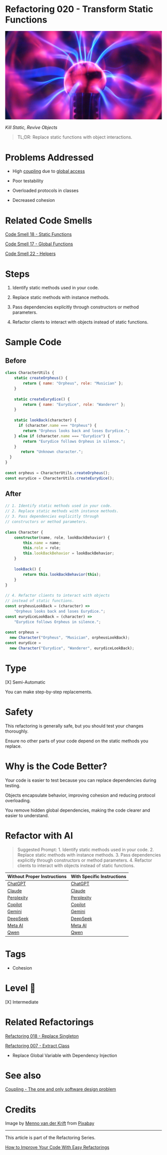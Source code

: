 # Refactoring 020 - Transform Static Functions

![Refactoring 020 - Transform Static Functions](Refactoring%20020%20-%20Transform%20Static%20Functions.jpg)

*Kill Static, Revive Objects*

> TL;DR: Replace static functions with object interactions.

# Problems Addressed

- High [coupling](https://github.com/mcsee/Software-Design-Articles/tree/main/Articles/Theory/Coupling%20-%20The%20one%20and%20only%20software%20design%20problem/readme.md) due to [global access](https://github.com/mcsee/Software-Design-Articles/tree/main/Articles/Code%20Smells/Code%20Smell%2018%20-%20Static%20Functions/readme.md)

- Poor testability

- Overloaded protocols in classes

- Decreased cohesion

# Related Code Smells

[Code Smell 18 - Static Functions](https://github.com/mcsee/Software-Design-Articles/tree/main/Articles/Code%20Smells/Code%20Smell%2018%20-%20Static%20Functions/readme.md)

[Code Smell 17 - Global Functions](https://github.com/mcsee/Software-Design-Articles/tree/main/Articles/Code%20Smells/Code%20Smell%2017%20-%20Global%20Functions/readme.md)

[Code Smell 22 - Helpers](https://github.com/mcsee/Software-Design-Articles/tree/main/Articles/Code%20Smells/Code%20Smell%2022%20-%20Helpers/readme.md)

# Steps

1. Identify static methods used in your code.

2. Replace static methods with instance methods.

3. Pass dependencies explicitly through constructors or method parameters.

4. Refactor clients to interact with objects instead of static functions.

# Sample Code

## Before

<!-- [Gist Url](https://gist.github.com/mcsee/cf849ddce7e7fff8f3daad3c9973bf70) -->

```javascript
class CharacterUtils {
    static createOrpheus() {
        return { name: "Orpheus", role: "Musician" };
    }

    static createEurydice() {
        return { name: "Eurydice", role: "Wanderer" };
    }
    
    static lookBack(character) {
      if (character.name === "Orpheus") {
        return "Orpheus looks back and loses Eurydice.";
    } else if (character.name === "Eurydice") {
        return "Eurydice follows Orpheus in silence.";
    }
       return "Unknown character.";
  }
}

const orpheus = CharacterUtils.createOrpheus();
const eurydice = CharacterUtils.createEurydice();
```

## After

<!-- [Gist Url](https://gist.github.com/mcsee/ead99192e8a822b36ff77cb4eeef0b34) -->

```typescript
// 1. Identify static methods used in your code.
// 2. Replace static methods with instance methods.
// 3. Pass dependencies explicitly through
// constructors or method parameters.

class Character {
    constructor(name, role, lookBackBehavior) {
        this.name = name;
        this.role = role;
        this.lookBackBehavior = lookBackBehavior;
    }

    lookBack() {
        return this.lookBackBehavior(this);
    }
}

// 4. Refactor clients to interact with objects 
// instead of static functions.
const orpheusLookBack = (character) =>
    "Orpheus looks back and loses Eurydice.";
const eurydiceLookBack = (character) =>
    "Eurydice follows Orpheus in silence.";

const orpheus = 
  new Character("Orpheus", "Musician", orpheusLookBack);
const eurydice = 
  new Character("Eurydice", "Wanderer", eurydiceLookBack);
```

# Type

[X] Semi-Automatic

You can make step-by-step replacements. 

# Safety

This refactoring is generally safe, but you should test your changes thoroughly.

Ensure no other parts of your code depend on the static methods you replace.

# Why is the Code Better?

Your code is easier to test because you can replace dependencies during testing.

Objects encapsulate behavior, improving cohesion and reducing protocol overloading.

You remove hidden global dependencies, making the code clearer and easier to understand.

# Refactor with AI

> Suggested Prompt: 1. Identify static methods used in your code. 2. Replace static methods with instance methods. 3. Pass dependencies explicitly through constructors or method parameters. 4. Refactor clients to interact with objects instead of static functions.

| Without Proper Instructions    | With Specific Instructions |
| -------- | ------- |
| [ChatGPT](https://chat.openai.com/?q=Correct+and+explain+this+code%3A+%60%60%60typescript%0D%0A%2F%2F+1.+Identify+static+methods+used+in+your+code.%0D%0A%2F%2F+2.+Replace+static+methods+with+instance+methods.%0D%0A%2F%2F+3.+Pass+dependencies+explicitly+through%0D%0A%2F%2F+constructors+or+method+parameters.%0D%0A%0D%0Aclass+Character+%7B%0D%0A++++constructor%28name%2C+role%2C+lookBackBehavior%29+%7B%0D%0A++++++++this.name+%3D+name%3B%0D%0A++++++++this.role+%3D+role%3B%0D%0A++++++++this.lookBackBehavior+%3D+lookBackBehavior%3B%0D%0A++++%7D%0D%0A%0D%0A++++lookBack%28%29+%7B%0D%0A++++++++return+this.lookBackBehavior%28this%29%3B%0D%0A++++%7D%0D%0A%7D%0D%0A%0D%0A%2F%2F+4.+Refactor+clients+to+interact+with+objects+%0D%0A%2F%2F+instead+of+static+functions.%0D%0Aconst+orpheusLookBack+%3D+%28character%29+%3D%3E%0D%0A++++%22Orpheus+looks+back+and+loses+Eurydice.%22%3B%0D%0Aconst+eurydiceLookBack+%3D+%28character%29+%3D%3E%0D%0A++++%22Eurydice+follows+Orpheus+in+silence.%22%3B%0D%0A%0D%0Aconst+orpheus+%3D+%0D%0A++new+Character%28%22Orpheus%22%2C+%22Musician%22%2C+orpheusLookBack%29%3B%0D%0Aconst+eurydice+%3D+%0D%0A++new+Character%28%22Eurydice%22%2C+%22Wanderer%22%2C+eurydiceLookBack%29%3B%0D%0A%60%60%60) | [ChatGPT](https://chat.openai.com/?q=1.+Identify+static+methods+used+in+your+code.+2.+Replace+static+methods+with+instance+methods.+3.+Pass+dependencies+explicitly+through+constructors+or+method+parameters.+4.+Refactor+clients+to+interact+with+objects+instead+of+static+functions.%3A+%60%60%60typescript%0D%0A%2F%2F+1.+Identify+static+methods+used+in+your+code.%0D%0A%2F%2F+2.+Replace+static+methods+with+instance+methods.%0D%0A%2F%2F+3.+Pass+dependencies+explicitly+through%0D%0A%2F%2F+constructors+or+method+parameters.%0D%0A%0D%0Aclass+Character+%7B%0D%0A++++constructor%28name%2C+role%2C+lookBackBehavior%29+%7B%0D%0A++++++++this.name+%3D+name%3B%0D%0A++++++++this.role+%3D+role%3B%0D%0A++++++++this.lookBackBehavior+%3D+lookBackBehavior%3B%0D%0A++++%7D%0D%0A%0D%0A++++lookBack%28%29+%7B%0D%0A++++++++return+this.lookBackBehavior%28this%29%3B%0D%0A++++%7D%0D%0A%7D%0D%0A%0D%0A%2F%2F+4.+Refactor+clients+to+interact+with+objects+%0D%0A%2F%2F+instead+of+static+functions.%0D%0Aconst+orpheusLookBack+%3D+%28character%29+%3D%3E%0D%0A++++%22Orpheus+looks+back+and+loses+Eurydice.%22%3B%0D%0Aconst+eurydiceLookBack+%3D+%28character%29+%3D%3E%0D%0A++++%22Eurydice+follows+Orpheus+in+silence.%22%3B%0D%0A%0D%0Aconst+orpheus+%3D+%0D%0A++new+Character%28%22Orpheus%22%2C+%22Musician%22%2C+orpheusLookBack%29%3B%0D%0Aconst+eurydice+%3D+%0D%0A++new+Character%28%22Eurydice%22%2C+%22Wanderer%22%2C+eurydiceLookBack%29%3B%0D%0A%60%60%60) |
| [Claude](https://claude.ai/new?q=Correct+and+explain+this+code%3A+%60%60%60typescript%0D%0A%2F%2F+1.+Identify+static+methods+used+in+your+code.%0D%0A%2F%2F+2.+Replace+static+methods+with+instance+methods.%0D%0A%2F%2F+3.+Pass+dependencies+explicitly+through%0D%0A%2F%2F+constructors+or+method+parameters.%0D%0A%0D%0Aclass+Character+%7B%0D%0A++++constructor%28name%2C+role%2C+lookBackBehavior%29+%7B%0D%0A++++++++this.name+%3D+name%3B%0D%0A++++++++this.role+%3D+role%3B%0D%0A++++++++this.lookBackBehavior+%3D+lookBackBehavior%3B%0D%0A++++%7D%0D%0A%0D%0A++++lookBack%28%29+%7B%0D%0A++++++++return+this.lookBackBehavior%28this%29%3B%0D%0A++++%7D%0D%0A%7D%0D%0A%0D%0A%2F%2F+4.+Refactor+clients+to+interact+with+objects+%0D%0A%2F%2F+instead+of+static+functions.%0D%0Aconst+orpheusLookBack+%3D+%28character%29+%3D%3E%0D%0A++++%22Orpheus+looks+back+and+loses+Eurydice.%22%3B%0D%0Aconst+eurydiceLookBack+%3D+%28character%29+%3D%3E%0D%0A++++%22Eurydice+follows+Orpheus+in+silence.%22%3B%0D%0A%0D%0Aconst+orpheus+%3D+%0D%0A++new+Character%28%22Orpheus%22%2C+%22Musician%22%2C+orpheusLookBack%29%3B%0D%0Aconst+eurydice+%3D+%0D%0A++new+Character%28%22Eurydice%22%2C+%22Wanderer%22%2C+eurydiceLookBack%29%3B%0D%0A%60%60%60) | [Claude](https://claude.ai/new?q=1.+Identify+static+methods+used+in+your+code.+2.+Replace+static+methods+with+instance+methods.+3.+Pass+dependencies+explicitly+through+constructors+or+method+parameters.+4.+Refactor+clients+to+interact+with+objects+instead+of+static+functions.%3A+%60%60%60typescript%0D%0A%2F%2F+1.+Identify+static+methods+used+in+your+code.%0D%0A%2F%2F+2.+Replace+static+methods+with+instance+methods.%0D%0A%2F%2F+3.+Pass+dependencies+explicitly+through%0D%0A%2F%2F+constructors+or+method+parameters.%0D%0A%0D%0Aclass+Character+%7B%0D%0A++++constructor%28name%2C+role%2C+lookBackBehavior%29+%7B%0D%0A++++++++this.name+%3D+name%3B%0D%0A++++++++this.role+%3D+role%3B%0D%0A++++++++this.lookBackBehavior+%3D+lookBackBehavior%3B%0D%0A++++%7D%0D%0A%0D%0A++++lookBack%28%29+%7B%0D%0A++++++++return+this.lookBackBehavior%28this%29%3B%0D%0A++++%7D%0D%0A%7D%0D%0A%0D%0A%2F%2F+4.+Refactor+clients+to+interact+with+objects+%0D%0A%2F%2F+instead+of+static+functions.%0D%0Aconst+orpheusLookBack+%3D+%28character%29+%3D%3E%0D%0A++++%22Orpheus+looks+back+and+loses+Eurydice.%22%3B%0D%0Aconst+eurydiceLookBack+%3D+%28character%29+%3D%3E%0D%0A++++%22Eurydice+follows+Orpheus+in+silence.%22%3B%0D%0A%0D%0Aconst+orpheus+%3D+%0D%0A++new+Character%28%22Orpheus%22%2C+%22Musician%22%2C+orpheusLookBack%29%3B%0D%0Aconst+eurydice+%3D+%0D%0A++new+Character%28%22Eurydice%22%2C+%22Wanderer%22%2C+eurydiceLookBack%29%3B%0D%0A%60%60%60) |
| [Perplexity](https://www.perplexity.ai/?q=Correct+and+explain+this+code%3A+%60%60%60typescript%0D%0A%2F%2F+1.+Identify+static+methods+used+in+your+code.%0D%0A%2F%2F+2.+Replace+static+methods+with+instance+methods.%0D%0A%2F%2F+3.+Pass+dependencies+explicitly+through%0D%0A%2F%2F+constructors+or+method+parameters.%0D%0A%0D%0Aclass+Character+%7B%0D%0A++++constructor%28name%2C+role%2C+lookBackBehavior%29+%7B%0D%0A++++++++this.name+%3D+name%3B%0D%0A++++++++this.role+%3D+role%3B%0D%0A++++++++this.lookBackBehavior+%3D+lookBackBehavior%3B%0D%0A++++%7D%0D%0A%0D%0A++++lookBack%28%29+%7B%0D%0A++++++++return+this.lookBackBehavior%28this%29%3B%0D%0A++++%7D%0D%0A%7D%0D%0A%0D%0A%2F%2F+4.+Refactor+clients+to+interact+with+objects+%0D%0A%2F%2F+instead+of+static+functions.%0D%0Aconst+orpheusLookBack+%3D+%28character%29+%3D%3E%0D%0A++++%22Orpheus+looks+back+and+loses+Eurydice.%22%3B%0D%0Aconst+eurydiceLookBack+%3D+%28character%29+%3D%3E%0D%0A++++%22Eurydice+follows+Orpheus+in+silence.%22%3B%0D%0A%0D%0Aconst+orpheus+%3D+%0D%0A++new+Character%28%22Orpheus%22%2C+%22Musician%22%2C+orpheusLookBack%29%3B%0D%0Aconst+eurydice+%3D+%0D%0A++new+Character%28%22Eurydice%22%2C+%22Wanderer%22%2C+eurydiceLookBack%29%3B%0D%0A%60%60%60) | [Perplexity](https://www.perplexity.ai/?q=1.+Identify+static+methods+used+in+your+code.+2.+Replace+static+methods+with+instance+methods.+3.+Pass+dependencies+explicitly+through+constructors+or+method+parameters.+4.+Refactor+clients+to+interact+with+objects+instead+of+static+functions.%3A+%60%60%60typescript%0D%0A%2F%2F+1.+Identify+static+methods+used+in+your+code.%0D%0A%2F%2F+2.+Replace+static+methods+with+instance+methods.%0D%0A%2F%2F+3.+Pass+dependencies+explicitly+through%0D%0A%2F%2F+constructors+or+method+parameters.%0D%0A%0D%0Aclass+Character+%7B%0D%0A++++constructor%28name%2C+role%2C+lookBackBehavior%29+%7B%0D%0A++++++++this.name+%3D+name%3B%0D%0A++++++++this.role+%3D+role%3B%0D%0A++++++++this.lookBackBehavior+%3D+lookBackBehavior%3B%0D%0A++++%7D%0D%0A%0D%0A++++lookBack%28%29+%7B%0D%0A++++++++return+this.lookBackBehavior%28this%29%3B%0D%0A++++%7D%0D%0A%7D%0D%0A%0D%0A%2F%2F+4.+Refactor+clients+to+interact+with+objects+%0D%0A%2F%2F+instead+of+static+functions.%0D%0Aconst+orpheusLookBack+%3D+%28character%29+%3D%3E%0D%0A++++%22Orpheus+looks+back+and+loses+Eurydice.%22%3B%0D%0Aconst+eurydiceLookBack+%3D+%28character%29+%3D%3E%0D%0A++++%22Eurydice+follows+Orpheus+in+silence.%22%3B%0D%0A%0D%0Aconst+orpheus+%3D+%0D%0A++new+Character%28%22Orpheus%22%2C+%22Musician%22%2C+orpheusLookBack%29%3B%0D%0Aconst+eurydice+%3D+%0D%0A++new+Character%28%22Eurydice%22%2C+%22Wanderer%22%2C+eurydiceLookBack%29%3B%0D%0A%60%60%60) |
| [Copilot](https://www.bing.com/chat?showconv=1&sendquery=1&q=Correct+and+explain+this+code%3A+%60%60%60typescript%0D%0A%2F%2F+1.+Identify+static+methods+used+in+your+code.%0D%0A%2F%2F+2.+Replace+static+methods+with+instance+methods.%0D%0A%2F%2F+3.+Pass+dependencies+explicitly+through%0D%0A%2F%2F+constructors+or+method+parameters.%0D%0A%0D%0Aclass+Character+%7B%0D%0A++++constructor%28name%2C+role%2C+lookBackBehavior%29+%7B%0D%0A++++++++this.name+%3D+name%3B%0D%0A++++++++this.role+%3D+role%3B%0D%0A++++++++this.lookBackBehavior+%3D+lookBackBehavior%3B%0D%0A++++%7D%0D%0A%0D%0A++++lookBack%28%29+%7B%0D%0A++++++++return+this.lookBackBehavior%28this%29%3B%0D%0A++++%7D%0D%0A%7D%0D%0A%0D%0A%2F%2F+4.+Refactor+clients+to+interact+with+objects+%0D%0A%2F%2F+instead+of+static+functions.%0D%0Aconst+orpheusLookBack+%3D+%28character%29+%3D%3E%0D%0A++++%22Orpheus+looks+back+and+loses+Eurydice.%22%3B%0D%0Aconst+eurydiceLookBack+%3D+%28character%29+%3D%3E%0D%0A++++%22Eurydice+follows+Orpheus+in+silence.%22%3B%0D%0A%0D%0Aconst+orpheus+%3D+%0D%0A++new+Character%28%22Orpheus%22%2C+%22Musician%22%2C+orpheusLookBack%29%3B%0D%0Aconst+eurydice+%3D+%0D%0A++new+Character%28%22Eurydice%22%2C+%22Wanderer%22%2C+eurydiceLookBack%29%3B%0D%0A%60%60%60) | [Copilot](https://www.bing.com/chat?showconv=1&sendquery=1&q=1.+Identify+static+methods+used+in+your+code.+2.+Replace+static+methods+with+instance+methods.+3.+Pass+dependencies+explicitly+through+constructors+or+method+parameters.+4.+Refactor+clients+to+interact+with+objects+instead+of+static+functions.%3A+%60%60%60typescript%0D%0A%2F%2F+1.+Identify+static+methods+used+in+your+code.%0D%0A%2F%2F+2.+Replace+static+methods+with+instance+methods.%0D%0A%2F%2F+3.+Pass+dependencies+explicitly+through%0D%0A%2F%2F+constructors+or+method+parameters.%0D%0A%0D%0Aclass+Character+%7B%0D%0A++++constructor%28name%2C+role%2C+lookBackBehavior%29+%7B%0D%0A++++++++this.name+%3D+name%3B%0D%0A++++++++this.role+%3D+role%3B%0D%0A++++++++this.lookBackBehavior+%3D+lookBackBehavior%3B%0D%0A++++%7D%0D%0A%0D%0A++++lookBack%28%29+%7B%0D%0A++++++++return+this.lookBackBehavior%28this%29%3B%0D%0A++++%7D%0D%0A%7D%0D%0A%0D%0A%2F%2F+4.+Refactor+clients+to+interact+with+objects+%0D%0A%2F%2F+instead+of+static+functions.%0D%0Aconst+orpheusLookBack+%3D+%28character%29+%3D%3E%0D%0A++++%22Orpheus+looks+back+and+loses+Eurydice.%22%3B%0D%0Aconst+eurydiceLookBack+%3D+%28character%29+%3D%3E%0D%0A++++%22Eurydice+follows+Orpheus+in+silence.%22%3B%0D%0A%0D%0Aconst+orpheus+%3D+%0D%0A++new+Character%28%22Orpheus%22%2C+%22Musician%22%2C+orpheusLookBack%29%3B%0D%0Aconst+eurydice+%3D+%0D%0A++new+Character%28%22Eurydice%22%2C+%22Wanderer%22%2C+eurydiceLookBack%29%3B%0D%0A%60%60%60) |
| [Gemini](https://gemini.google.com/) | [Gemini](https://gemini.google.com/) | 
| [DeepSeek](https://chat.deepseek.com/) | [DeepSeek](https://chat.deepseek.com/) | 
| [Meta AI](https://www.meta.ai/chat) | [Meta AI](https://www.meta.ai/) | 
| [Qwen](https://chat.qwen.ai) | [Qwen](https://chat.qwen.ai) | 

# Tags

- Cohesion

# Level 🔋

[X] Intermediate

# Related Refactorings

[Refactoring 018 - Replace Singleton](https://github.com/mcsee/Software-Design-Articles/tree/main/Articles/Refactorings/Refactoring%20018%20-%20Replace%20Singleton/readme.md)

[Refactoring 007 - Extract Class](https://github.com/mcsee/Software-Design-Articles/tree/main/Articles/Refactorings/Refactoring%20007%20-%20Extract%20Class/readme.md)

- Replace Global Variable with Dependency Injection

# See also

[Coupling - The one and only software design problem](https://github.com/mcsee/Software-Design-Articles/tree/main/Articles/Theory/Coupling%20-%20The%20one%20and%20only%20software%20design%20problem/readme.md)

# Credits				    

Image by [Menno van der Krift](https://pixabay.com/users/mennonisute-2044891/) from [Pixabay](https://pixabay.com/)
  
* * * 

This article is part of the Refactoring Series.

[How to Improve Your Code With Easy Refactorings](https://github.com/mcsee/Software-Design-Articles/tree/main/Articles/Refactorings/How%20to%20Improve%20your%20Code%20With%20Easy%20Refactorings/readme.md)